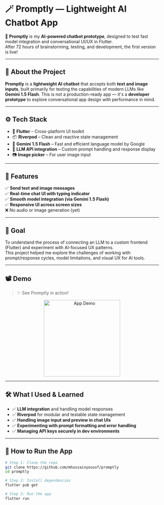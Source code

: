 # 🪄 Promptly — Lightweight AI Chatbot App  

🚀 **Promptly** is my **AI-powered chatbot prototype**, designed to test fast model integration and conversational UI/UX in Flutter.  
After 72 hours of brainstorming, testing, and development, the first version is live!

---

## 🧠 **About the Project**

**Promptly** is a **lightweight AI chatbot** that accepts both **text and image inputs**, built primarily for testing the capabilities of modern LLMs like **Gemini 1.5 Flash**. This is not a production-ready app — it's a **developer prototype** to explore conversational app design with performance in mind.

---

## ⚙️ **Tech Stack**

- 💙 **Flutter** – Cross-platform UI toolkit  
- 📦 **Riverpod** – Clean and reactive state management  
- 🤖 **Gemini 1.5 Flash** – Fast and efficient language model by Google  
- 🧠 **LLM API integration** – Custom prompt handling and response display  
- 📷 **Image picker** – For user image input  

---

## 🧩 **Features**

✅ **Send text and image messages**  
✅ **Real-time chat UI with typing indicator**  
✅ **Smooth model integration (via Gemini 1.5 Flash)**  
✅ **Responsive UI across screen sizes**  
❌ No audio or image generation (yet)  

---

## 🎯 **Goal**

To understand the process of connecting an LLM to a custom frontend (Flutter) and experiment with AI-focused UX patterns.  
This project helped me explore the challenges of working with prompt/response cycles, model limitations, and visual UX for AI tools.

---

## 📽 **Demo**

> ✨ See Promptly in action!  

<p align="center">
  <img src="assets/demo/promptly.gif" alt="App Demo" width="250px"/>
</p>

---

## 🛠 **What I Used & Learned**

- ✅ **LLM integration** and handling model responses  
- ✅ **Riverpod** for modular and testable state management  
- ✅ **Handling image input and preview in chat UIs**  
- ✅ **Experimenting with prompt formatting and error handling**  
- ✅ **Managing API keys securely in dev environments**

---

## 🚀 **How to Run the App**

```bash
# Step 1: Clone the repo
git clone https://github.com/mhussainyousof/promptly
cd promptly

# Step 2: Install dependencies
flutter pub get

# Step 3: Run the app
flutter run
